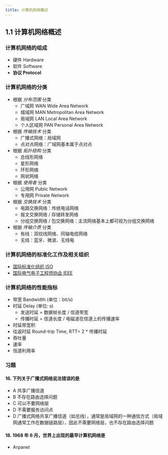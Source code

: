 ```yaml
---
title: 计算机网络概述
---
```

## 1.1 计算机网络概述

<!-- ### 计算机网络的概念 -->

### 计算机网络的组成

- 硬件 Hardware
- 软件 Software
- **协议 Protocol**

### 计算机网络的分类

- 根据 _分布范围_ 分类
  - 广域网 WAN Wide Area Network
  - 城域网 MAN Metropolitan Area Network
  - 局域网 LAN Local Area Network
  - 个人区域网 PAN Personal Area Network
- 根据 _传输技术_ 分类
  - 广播式网络：局域网
  - 点对点网络：广域网基本属于点对点
- 根据 _拓扑结构_ 分类
  - 总线形网络
  - 星形网络
  - 环形网络
  - 网状网络
- 根据 _使用者_ 分类
  - 公用网 Public Network
  - 专用网 Private Network
- 根据 _交换技术_ 分类
  - 电路交换网络：传统电话网络
  - 报文交换网络 / 存储转发网络
  - 分组交换网络 / 包交换网络：主流网络基本上都可视为分组交换网络
- 根据 _传输介质_ 分类
  - 有线：双绞线网络、同轴电缆网络
  - 无线：蓝牙、微波、无线电

### 计算机网络的标准化工作及相关组织

- [国际标准化组织 ISO](https://www.iso.org/home.html)
- [国际电气电子工程师协会 IEEE](https://ieeexplore.ieee.org/Xplore/home.jsp)

### 计算机网络的性能指标

- 带宽 Bandwidth (单位：bit/s)
- 时延 Delay (单位: s)
  - 发送时延 = 数据帧长度 / 信道带宽
  - 传播时延 = 信道长度 / 电磁波在信道上的传播速率
- 时延带宽积
- 往返时延 Round-trip Time, RTT= 2 \* 传播时延
- 吞吐量
- 速率
- 信道利用率

### 习题

#### 16. 下列关于广播式网络说法错误的是

- A 共享广播信道
- B 不存在路由选择问题
- C 可以不要网络层
- D 不需要服务访问点
- D 广播式网络共享广播信道（如总线），通常是局域网的一种通信方式（局域网通常工作在数据链路层），因此不需要网络层，也不存在路由选择问题

#### 18. 1968 年 6 月，世界上出现的最早计算机网络是

- Arpanet
